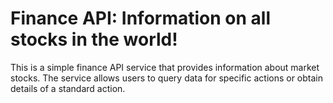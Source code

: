 # Finance API: Information on all stocks in the world!
This is a simple finance API service that provides information about market stocks. The service allows users to query data for specific actions or obtain details of a standard action.
